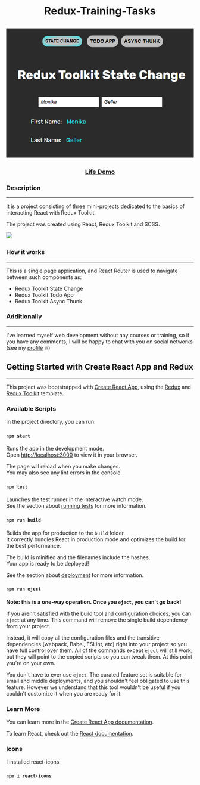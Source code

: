 <h1 align="center">
Redux-Training-Tasks</h1>
<h2 align="center">
<img src="/public/README_img/Main.png">
</h2>

<h3 align="center">
    <a href="https://redux-trainingg.netlify.app/" target="_blank">Life Demo</a>
</h3>

### Description

---

It is a project consisting of three mini-projects dedicated to the basics of interacting React with Redux Toolkit.

The project was created using React, Redux Toolkit and SCSS.

<p><img src="https://img.shields.io/github/languages/top/liyakot/Redux-Training-Tasks?color=blue"></p>

### How it works

---

This is a single page application, and React Router is used to navigate between such components as:

- Redux Toolkit State Change
- Redux Toolkit Todo App
- Redux Toolkit Async Thunk

### Additionally

---

I've learned myself web development without any courses or training, so if you have any comments, I will be happy to chat with you on social networks (see my <a href="https://github.com/liyakot">profile</a> :fire:)

## Getting Started with Create React App and Redux

---

This project was bootstrapped with [Create React App](https://github.com/facebook/create-react-app), using the [Redux](https://redux.js.org/) and [Redux Toolkit](https://redux-toolkit.js.org/) template.

### Available Scripts

In the project directory, you can run:

#### `npm start`

Runs the app in the development mode.\
Open [http://localhost:3000](http://localhost:3000) to view it in your browser.

The page will reload when you make changes.\
You may also see any lint errors in the console.

#### `npm test`

Launches the test runner in the interactive watch mode.\
See the section about [running tests](https://facebook.github.io/create-react-app/docs/running-tests) for more information.

#### `npm run build`

Builds the app for production to the `build` folder.\
It correctly bundles React in production mode and optimizes the build for the best performance.

The build is minified and the filenames include the hashes.\
Your app is ready to be deployed!

See the section about [deployment](https://facebook.github.io/create-react-app/docs/deployment) for more information.

#### `npm run eject`

**Note: this is a one-way operation. Once you `eject`, you can't go back!**

If you aren't satisfied with the build tool and configuration choices, you can `eject` at any time. This command will remove the single build dependency from your project.

Instead, it will copy all the configuration files and the transitive dependencies (webpack, Babel, ESLint, etc) right into your project so you have full control over them. All of the commands except `eject` will still work, but they will point to the copied scripts so you can tweak them. At this point you're on your own.

You don't have to ever use `eject`. The curated feature set is suitable for small and middle deployments, and you shouldn't feel obligated to use this feature. However we understand that this tool wouldn't be useful if you couldn't customize it when you are ready for it.

### Learn More

You can learn more in the [Create React App documentation](https://facebook.github.io/create-react-app/docs/getting-started).

To learn React, check out the [React documentation](https://reactjs.org/).

### Icons

I installed react-icons:

#### `npm i react-icons`
